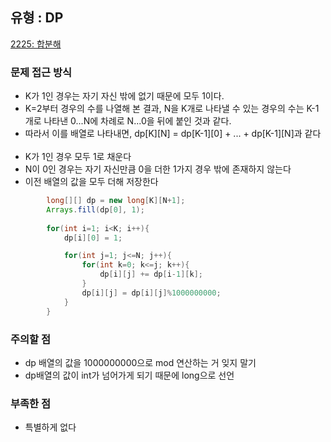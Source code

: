 ## 유형 : DP
[2225: 합분해](https://www.acmicpc.net/problem/2225)

### 문제 접근 방식
  - K가 1인 경우는 자기 자신 밖에 없기 때문에 모두 1이다.
  - K=2부터 경우의 수를 나열해 본 결과, N을 K개로 나타낼 수 있는 경우의 수는 K-1개로 나타낸 0...N에 차례로 N...0을 뒤에 붙인 것과 같다.
  - 따라서 이를 배열로 나타내면, dp[K][N] = dp[K-1][0] + ... + dp[K-1][N]과 같다
<br></br>
  - K가 1인 경우 모두 1로 채운다
  - N이 0인 경우는 자기 자신만큼 0을 더한 1가지 경우 밖에 존재하지 않는다
  - 이전 배열의 값을 모두 더해 저장한다
``` Java
        long[][] dp = new long[K][N+1];
        Arrays.fill(dp[0], 1);
        
        for(int i=1; i<K; i++){
            dp[i][0] = 1;

            for(int j=1; j<=N; j++){
                for(int k=0; k<=j; k++){
                    dp[i][j] += dp[i-1][k];
                }
                dp[i][j] = dp[i][j]%1000000000;
            }
        }
```

### 주의할 점
  - dp 배열의 값을 1000000000으로 mod 연산하는 거 잊지 말기
  - dp배열의 값이 int가 넘어가게 되기 때문에 long으로 선언

### 부족한 점
  - 특별하게 없다
    
